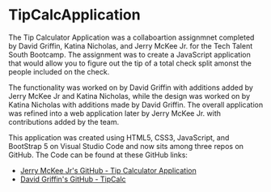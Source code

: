 # TipCalcApplication

The Tip Calculator Application was a collaboartion assignmnet completed by David Griffin, Katina Nicholas, and Jerry McKee Jr. for the Tech Talent South Bootcamp. The assignment was to create a JavaScript application that would allow you to figure out the tip of a total check split amonst the people included on the check. 

The functionality was worked on by David Griffin with additions added by Jerry McKee Jr and Katina Nicholas, while the design was worked on by Katina Nicholas with additions made by David Griffin. The overall application was refined into a web application later by Jerry McKee Jr. with contributions added by the team.

This application was created using HTML5, CSS3, JavaScript, and BootStrap 5 on Visual Studio Code and now sits among three repos on GitHub. The Code can be found at these GitHub links:

* [Jerry McKee Jr's GitHub - Tip Calculator Application](https://github.com/McKeeJerry-FS/TipCalcApplication) 
* [David Griffin's GitHub - TipCalc](https://github.com/dwg06d/tipCalc)